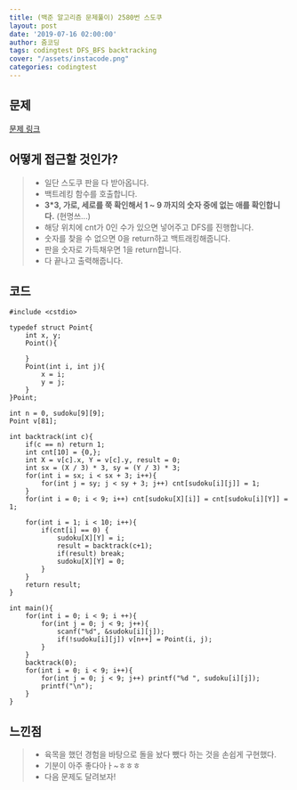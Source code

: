 ```yaml
---
title: (백준 알고리즘 문제풀이) 2580번 스도쿠
layout: post
date: '2019-07-16 02:00:00'
author: 줌코딩
tags: codingtest DFS_BFS backtracking
cover: "/assets/instacode.png"
categories: codingtest
---
```


## 문제

[문제 링크](https://www.acmicpc.net/problem/2580)

## 어떻게 접근할 것인가?

>* 일단 스도쿠 판을 다 받아옵니다.
>* 백트레킹 함수를 호출합니다.
>* **3*3, 가로, 세로를 쭉 확인해서 1 ~ 9 까지의 숫자 중에 없는 애를 확인합니다.** (현명쓰...)
>* 해당 위치에 cnt가 0인 수가 있으면 넣어주고 DFS를 진행합니다.
>* 숫자를 찾을 수 없으면 0을 return하고 백트래킹해줍니다.
>* 판을 숫자로 가득채우면 1을 return합니다.
>* 다 끝나고 출력해줍니다.

## 코드

    #include <cstdio>

    typedef struct Point{
        int x, y;
        Point(){

        }
        Point(int i, int j){
            x = i;
            y = j;
        }
    }Point;

    int n = 0, sudoku[9][9];
    Point v[81];

    int backtrack(int c){   
        if(c == n) return 1;
        int cnt[10] = {0,};
        int X = v[c].x, Y = v[c].y, result = 0;
        int sx = (X / 3) * 3, sy = (Y / 3) * 3;
        for(int i = sx; i < sx + 3; i++){
            for(int j = sy; j < sy + 3; j++) cnt[sudoku[i][j]] = 1;
        }
        for(int i = 0; i < 9; i++) cnt[sudoku[X][i]] = cnt[sudoku[i][Y]] = 1;
        
        for(int i = 1; i < 10; i++){
            if(cnt[i] == 0) {
                sudoku[X][Y] = i;
                result = backtrack(c+1);
                if(result) break;
                sudoku[X][Y] = 0;
            }
        }
        return result;
    }

    int main(){
        for(int i = 0; i < 9; i ++){
            for(int j = 0; j < 9; j++){
                scanf("%d", &sudoku[i][j]);
                if(!sudoku[i][j]) v[n++] = Point(i, j);      
            }
        }
        backtrack(0);
        for(int i = 0; i < 9; i++){
            for(int j = 0; j < 9; j++) printf("%d ", sudoku[i][j]);
            printf("\n");
        }
    }

## 느낀점

>* 육목을 했던 경험을 바탕으로 돌을 놨다 뺐다 하는 것을 손쉽게 구현했다.
>* 기분이 아주 좋다아ㅏ~ㅎㅎㅎ
>* 다음 문제도 달려보자!
